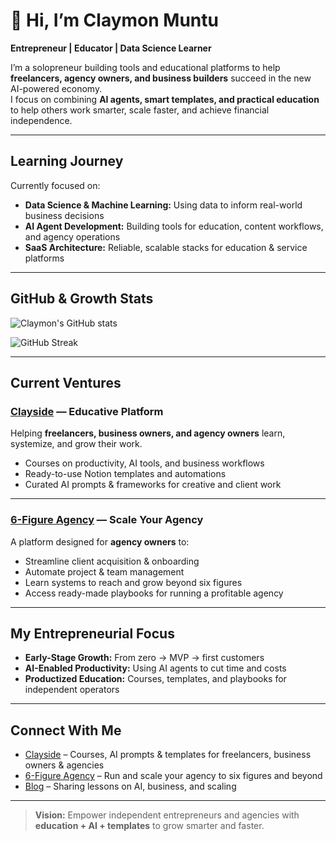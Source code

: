 # 👋 Hi, I’m Claymon Muntu

 **Entrepreneur | Educator | Data Science Learner**

I’m a solopreneur building tools and educational platforms to help **freelancers, agency owners, and business builders** succeed in the new AI-powered economy.  
I focus on combining **AI agents, smart templates, and practical education** to help others work smarter, scale faster, and achieve financial independence.

---

##  Learning Journey
 Currently focused on:
- **Data Science & Machine Learning:** Using data to inform real-world business decisions  
- **AI Agent Development:** Building tools for education, content workflows, and agency operations  
- **SaaS Architecture:** Reliable, scalable stacks for education & service platforms  

---

##  GitHub & Growth Stats

![Claymon's GitHub stats](https://github-readme-stats.vercel.app/api?username=Claymon-Muntu&show_icons=true&theme=tokyonight&hide_border=true)

![GitHub Streak](https://streak-stats.demolab.com/?user=Claymon-Muntu&theme=tokyonight&hide_border=true)

---

##  Current Ventures

###  [Clayside](https://clayside.co) — Educative Platform
Helping **freelancers, business owners, and agency owners** learn, systemize, and grow their work.
-  Courses on productivity, AI tools, and business workflows  
-  Ready-to-use Notion templates and automations  
-  Curated AI prompts & frameworks for creative and client work  

---

###  [6-Figure Agency](#) — Scale Your Agency
A platform designed for **agency owners** to:
-  Streamline client acquisition & onboarding  
-  Automate project & team management  
-  Learn systems to reach and grow beyond six figures  
-  Access ready-made playbooks for running a profitable agency  

---

##  My Entrepreneurial Focus
-  **Early-Stage Growth:** From zero → MVP → first customers  
-  **AI-Enabled Productivity:** Using AI agents to cut time and costs  
-  **Productized Education:** Courses, templates, and playbooks for independent operators

---

##  Connect With Me
- [Clayside](https://clayside.co) – Courses, AI prompts & templates for freelancers, business owners & agencies  
- [6-Figure Agency](#) – Run and scale your agency to six figures and beyond  
- [Blog](#) – Sharing lessons on AI, business, and scaling  

---

>  **Vision:** Empower independent entrepreneurs and agencies with **education + AI + templates** to grow smarter and faster.
